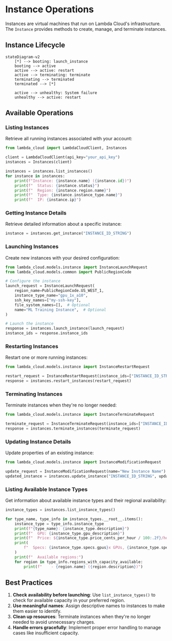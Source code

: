 # Instance Operations

Instances are virtual machines that run on Lambda Cloud's infrastructure. The `Instance` provides methods to create, manage, and terminate instances.

## Instance Lifecycle

```mermaid
stateDiagram-v2
    [*] --> booting: launch_instance
    booting --> active
    active --> active: restart
    active --> terminating: terminate
    terminating --> terminated
    terminated --> [*]

    active --> unhealthy: System failure
    unhealthy --> active: restart
```

## Available Operations

### Listing Instances

Retrieve all running instances associated with your account:

```python
from lambda_cloud import LambdaCloudClient, Instances

client = LambdaCloudClient(api_key="your_api_key")
instances = Instances(client)

instances = instances.list_instances()
for instance in instances:
    print(f"Instance: {instance.name} ({instance.id})")
    print(f"  Status: {instance.status}")
    print(f"  Region: {instance.region.name}")
    print(f"  Type: {instance.instance_type.name}")
    print(f"  IP: {instance.ip}")
```

### Getting Instance Details

Retrieve detailed information about a specific instance:

```python
instance = instances.get_instance("INSTANCE_ID_STRING")
```

### Launching Instances

Create new instances with your desired configuration:

```python
from lambda_cloud.models.instance import InstanceLaunchRequest
from lambda_cloud.models.common import PublicRegionCode

# Configure the instance
launch_request = InstanceLaunchRequest(
    region_name=PublicRegionCode.US_WEST_1,
    instance_type_name="gpu_1x_a10",
    ssh_key_names=["my-ssh-key"],
    file_system_names=[],  # Optional
    name="ML Training Instance",  # Optional
)

# Launch the instance
response = instances.launch_instance(launch_request)
instance_ids = response.instance_ids
```

### Restarting Instances

Restart one or more running instances:

```python
from lambda_cloud.models.instance import InstanceRestartRequest

restart_request = InstanceRestartRequest(instance_ids=["INSTANCE_ID_STRING"])
response = instances.restart_instances(restart_request)
```

### Terminating Instances

Terminate instances when they're no longer needed:

```python
from lambda_cloud.models.instance import InstanceTerminateRequest

terminate_request = InstanceTerminateRequest(instance_ids=["INSTANCE_ID_STRING"])
response = instances.terminate_instances(terminate_request)
```

### Updating Instance Details

Update properties of an existing instance:

```python
from lambda_cloud.models.instance import InstanceModificationRequest

update_request = InstanceModificationRequest(name="New Instance Name")
updated_instance = instances.update_instance("INSTANCE_ID_STRING", update_request)
```

### Listing Available Instance Types

Get information about available instance types and their regional availability:

```python
instance_types = instances.list_instance_types()

for type_name, type_info in instance_types.__root__.items():
    instance_type = type_info.instance_type
    print(f"{type_name}: {instance_type.description}")
    print(f"  GPU: {instance_type.gpu_description}")
    print(f"  Price: ${instance_type.price_cents_per_hour / 100:.2f}/hour")
    print(
        f"  Specs: {instance_type.specs.gpus}x GPUs, {instance_type.specs.vcpus} vCPUs, {instance_type.specs.memory_gib} GiB RAM"
    )
    print(f"  Available regions:")
    for region in type_info.regions_with_capacity_available:
        print(f"    - {region.name} ({region.description})")
```

## Best Practices

1. **Check availability before launching**: Use `list_instance_types()` to check for available capacity in your preferred region.
2. **Use meaningful names**: Assign descriptive names to instances to make them easier to identify.
3. **Clean up resources**: Terminate instances when they're no longer needed to avoid unnecessary charges.
4. **Handle errors gracefully**: Implement proper error handling to manage cases like insufficient capacity.
